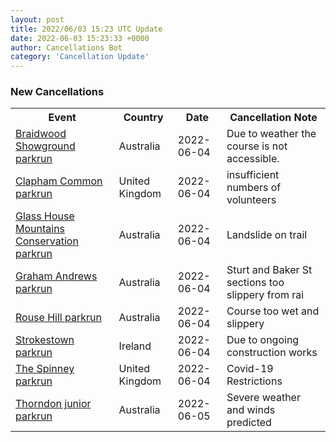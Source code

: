 ```yaml
---
layout: post
title: 2022/06/03 15:23 UTC Update
date: 2022-06-03 15:23:33 +0000
author: Cancellations Bot
category: 'Cancellation Update'
---
```


<h3>New Cancellations</h3>
<div class='hscrollable'>
<table style='width: 100%'>
    <tr>
        <th>Event</th>
        <th>Country</th>
        <th>Date</th>
        <th>Cancellation Note</th>
    </tr>
    <tr>
        <td><a href="https://www.parkrun.com.au/braidwoodshowground">Braidwood Showground parkrun</a></td>
        <td>Australia</td>
        <td>2022-06-04</td>
        <td>Due to weather the course is not accessible.</td>
    </tr>
    <tr>
        <td><a href="https://www.parkrun.org.uk/claphamcommon">Clapham Common parkrun</a></td>
        <td>United Kingdom</td>
        <td>2022-06-04</td>
        <td>insufficient numbers of volunteers</td>
    </tr>
    <tr>
        <td><a href="https://www.parkrun.com.au/glasshousemountainsconservation">Glass House Mountains Conservation parkrun</a></td>
        <td>Australia</td>
        <td>2022-06-04</td>
        <td>Landslide on trail</td>
    </tr>
    <tr>
        <td><a href="https://www.parkrun.com.au/grahamandrews">Graham Andrews parkrun</a></td>
        <td>Australia</td>
        <td>2022-06-04</td>
        <td>Sturt and Baker St sections too slippery from rai</td>
    </tr>
    <tr>
        <td><a href="https://www.parkrun.com.au/rousehill">Rouse Hill parkrun</a></td>
        <td>Australia</td>
        <td>2022-06-04</td>
        <td>Course too wet and slippery</td>
    </tr>
    <tr>
        <td><a href="https://www.parkrun.ie/strokestown">Strokestown parkrun</a></td>
        <td>Ireland</td>
        <td>2022-06-04</td>
        <td>Due to ongoing construction works</td>
    </tr>
    <tr>
        <td><a href="">The Spinney parkrun</a></td>
        <td>United Kingdom</td>
        <td>2022-06-04</td>
        <td>Covid-19 Restrictions</td>
    </tr>
    <tr>
        <td><a href="https://www.parkrun.com.au/thorndon-juniors">Thorndon junior parkrun</a></td>
        <td>Australia</td>
        <td>2022-06-05</td>
        <td>Severe weather and winds predicted</td>
    </tr>
</table>
</div>
